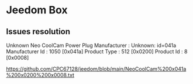 # Jeedom Box

## Issues resolution

Unknown Neo CoolCam Power Plug
Manufacturer : Unknown: id=041a
Manufacturer Id : 1050 [0x041a] Product Type : 512 [0x0200] Product Id : 8 [0x0008]
> 
https://github.com/CPC67128/jeedom/blob/main/NeoCoolCam%200x041a%200x0200%200x0008.txt
